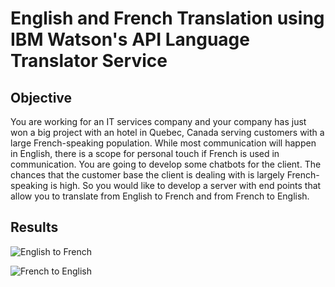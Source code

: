 
# English and French Translation using IBM Watson's API Language Translator Service




## Objective

You are working for an IT services company and your company has just won a big project with an hotel in Quebec, Canada serving customers with a large French-speaking population. While most communication will happen in English, there is a scope for personal touch if French is used in communication. You are going to develop some chatbots for the client. The chances that the customer base the client is dealing with is largely French-speaking is high. So you would like to develop a server with end points that allow you to translate from English to French and from French to English.

## Results

![English to French](https://blogger.googleusercontent.com/img/b/R29vZ2xl/AVvXsEjxx8TmkkcRY2kPeHwVghL_YZITXQ4x7q28rjO8eYXFmboY6ceKWBOBtjt8wj8jGThc_vtVUt5qMTCIL6nsUsyVpACjx8YWmX6oDm9EQBk9y0xPF27jZ5RD7dQtryi4t8eyWvyrVxcb7LpNoKoKBrT1_QmeaS_fdMtfMevjMw_eNzSYd-i1eSslml5J/s1600/english-to-french.png)

![French to English](https://blogger.googleusercontent.com/img/b/R29vZ2xl/AVvXsEgy9jhMbTVSL8OyC5DZerpPajBYd9BcB4LLE0u5V1e5WMegKK1-7Fvks65GtooOqyzZ6rt8sJs9uEctJKDM6NKjvPxrhPGUYcMDbLmS-jXL-2qJWPpz2iFf9elTcg9bt1HgcO5fWFC1laSWceMzYqJVgEXZp95DdlfIgwkoWlN-jEFn0IqNWcFG_Ro7/s1600/french-to-english.png)